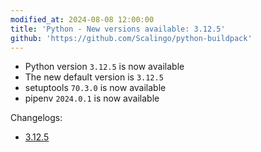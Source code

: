 ```yaml
---
modified_at: 2024-08-08 12:00:00
title: 'Python - New versions available: 3.12.5'
github: 'https://github.com/Scalingo/python-buildpack'
---
```


- Python version `3.12.5` is now available
- The new default version is `3.12.5`
- setuptools `70.3.0` is now available
- pipenv `2024.0.1` is now available

Changelogs:
- [3.12.5](https://docs.python.org/3.12/whatsnew/changelog.html#python-3-12-5-final)
